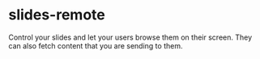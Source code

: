 slides-remote
=============

Control your slides and let your users browse them on their screen. They can also fetch content that you are sending to them.
